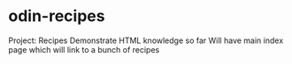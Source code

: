# odin-recipes
Project: Recipes
Demonstrate HTML knowledge so far
Will have main index page which will link to a bunch of recipes